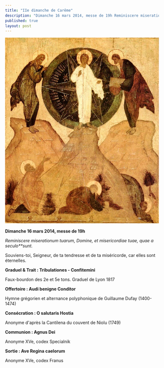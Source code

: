 ```yaml
---
title: "IIe dimanche de Carême"
description: "Dimanche 16 mars 2014, messe de 19h Reminiscere miserationum tuarum, Domine, et misericordiae tuae, quae a seculo sunt. Souviens-toi, Seigneur, de ta tendresse et de ta miséricorde, car elles sont éternelles. Graduel & Trait : Tribulationes - Confitemini..."
published: true
layout: post
---
```



![](/images/2014-03-18-transfiguration-roublev.jpg)

**Dimanche 16 mars 2014, messe de 19h**

*Reminiscere miserationum tuarum, Domine, et misericordiae tuae, quae a seculo**sunt.*

Souviens-toi, Seigneur, de ta tendresse et de ta miséricorde, car elles sont éternelles.

**Graduel & Trait : Tribulationes - Confitemini**

Faux-bourdon des 2e et 5e tons. Graduel de Lyon 1817

**Offertoire : Audi benigne Conditor**

Hymne grégorien et alternance polyphonique de Guillaume Dufay (1400-1474)

**Consécration : O salutaris Hostia**

Anonyme d'après la Cantilena du couvent de Niolu (1749)

**Communion : Agnus Dei**

Anonyme XVe, codex Specialnik

**Sortie : Ave Regina caelorum**

Anonyme XVe, codex Franus